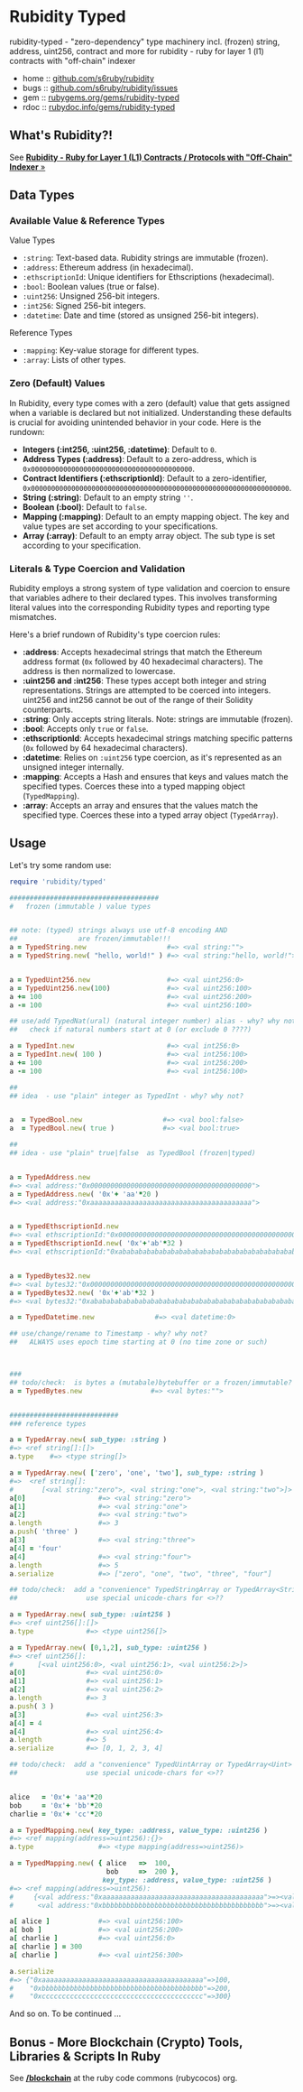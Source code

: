 # Rubidity Typed

rubidity-typed - "zero-dependency" type machinery incl. (frozen) string, address, uint256, contract and more for rubidity - ruby for layer 1 (l1) contracts with "off-chain" indexer


* home  :: [github.com/s6ruby/rubidity](https://github.com/s6ruby/rubidity)
* bugs  :: [github.com/s6ruby/rubidity/issues](https://github.com/s6ruby/rubidity/issues)
* gem   :: [rubygems.org/gems/rubidity-typed](https://rubygems.org/gems/rubidity-typed)
* rdoc  :: [rubydoc.info/gems/rubidity-typed](http://rubydoc.info/gems/rubidity-typed)



## What's Rubidity?!

See [**Rubidity - Ruby for Layer 1 (L1) Contracts / Protocols with "Off-Chain" Indexer**  »](https://github.com/s6ruby/rubidity)



## Data Types

### Available Value & Reference Types

Value Types

* `:string`: Text-based data. Rubidity strings are immutable (frozen).
* `:address`: Ethereum address (in hexadecimal).
* `:ethscriptionId`: Unique identifiers for Ethscriptions (hexadecimal).
* `:bool`: Boolean values (true or false).
* `:uint256`: Unsigned 256-bit integers.
* `:int256`: Signed 256-bit integers.
* `:datetime`: Date and time (stored as unsigned 256-bit integers).

<!--
* `:dumbContract`: A specific type of contract ID (hexadecimal).
* `:addressOrDumbContract`: Either an Ethereum address or a specific type of contract ID.
-->


Reference Types

* `:mapping`: Key-value storage for different types.
* `:array`: Lists of other types.


### Zero (Default) Values

In Rubidity, every type comes with a zero (default) value 
that gets assigned when a variable is declared but not initialized. 
Understanding these defaults is crucial for avoiding unintended behavior in your code. 
Here is the rundown:

* **Integers (:int256, :uint256, :datetime)**: Default to `0`.
* **Address Types (:address)**: Default to a zero-address, which is `0x0000000000000000000000000000000000000000`.
* **Contract Identifiers (:ethscriptionId)**: Default to a zero-identifier, `0x0000000000000000000000000000000000000000000000000000000000000000`.
* **String (:string)**: Default to an empty string `''`.
* **Boolean (:bool)**: Default to `false`.
* **Mapping (:mapping)**: Default to an empty mapping object. The key and value types are set according to your specifications.
* **Array (:array)**: Default to an empty array object. The sub type is set according to your specification.



### Literals & Type Coercion and Validation

Rubidity employs a strong system of type validation and coercion to ensure that variables adhere to their declared types. This involves transforming literal values into the corresponding Rubidity types and reporting type mismatches.

Here's a brief rundown of Rubidity's type coercion rules:

* **:address**: Accepts hexadecimal strings that match the Ethereum address format (`0x` followed by 40 hexadecimal characters). The address is then normalized to lowercase.
* **:uint256 and :int256**: These types accept both integer and string representations. Strings are attempted to be coerced into integers. uint256 and int256 cannot be out of the range of their Solidity counterparts.
* **:string**: Only accepts string literals. Note: strings are immutable (frozen).
* **:bool**: Accepts only `true` or `false`.
* **:ethscriptionId**: Accepts hexadecimal strings matching specific patterns (`0x` followed by 64 hexadecimal characters).
* **:datetime**: Relies on `:uint256` type coercion, as it's represented as an unsigned integer internally.
* **:mapping**: Accepts a Hash and ensures that keys and values match the specified types. Coerces these into a typed mapping object (`TypedMapping`).
* **:array**: Accepts an array and ensures that the values match the specified type. Coerces these into a typed array object (`TypedArray`).




## Usage


Let's try some random use:




``` ruby
require 'rubidity/typed'

#####################################
#   frozen (immutable ) value types


## note: (typed) strings always use utf-8 encoding AND
##               are frozen/immutable!!!
a = TypedString.new                    #=> <val string:"">
a = TypedString.new( "hello, world!" ) #=> <val string:"hello, world!">


a = TypedUint256.new                   #=> <val uint256:0>
a = TypedUint256.new(100)              #=> <val uint256:100>
a += 100                               #=> <val uint256:200>
a -= 100                               #=> <val uint256:100>

## use/add TypedNat(ural) (natural integer number) alias - why? why not?
##   check if natural numbers start at 0 (or exclude 0 ????)

a = TypedInt.new                       #=> <val int256:0>
a = TypedInt.new( 100 )                #=> <val int256:100>
a += 100                               #=> <val int256:200>
a -= 100                               #=> <val int256:100>

##
## idea  - use "plain" integer as TypedInt - why? why not?


a  = TypedBool.new                    #=> <val bool:false>
a  = TypedBool.new( true )            #=> <val bool:true>

##
## idea - use "plain" true|false  as TypedBool (frozen|typed)


a = TypedAddress.new
#=> <val address:"0x0000000000000000000000000000000000000000">
a = TypedAddress.new( '0x'+ 'aa'*20 )
#=> <val address:"0xaaaaaaaaaaaaaaaaaaaaaaaaaaaaaaaaaaaaaaaa">


a = TypedEthscriptionId.new
#=> <val ethscriptionId:"0x0000000000000000000000000000000000000000000000000000000000000000">
a = TypedEthscriptionId.new( '0x'+'ab'*32 )
#=> <val ethscriptionId:"0xabababababababababababababababababababababababababababababababab">


a = TypedBytes32.new
#=> <val bytes32:"0x0000000000000000000000000000000000000000000000000000000000000000">
a = TypedBytes32.new( '0x'+'ab'*32 )
#=> <val bytes32:"0xabababababababababababababababababababababababababababababababab">

a = TypedDatetime.new               #=> <val datetime:0>

## use/change/rename to Timestamp - why? why not?
##   ALWAYS uses epoch time starting at 0 (no time zone or such)



###
## todo/check:  is bytes a (mutabale)bytebuffer or a frozen/immutable?
a = TypedBytes.new                 #=> <val bytes:""> 


###########################
### reference types

a = TypedArray.new( sub_type: :string )
#=> <ref string[]:[]>
a.type    #=> <type string[]>

a = TypedArray.new( ['zero', 'one', 'two'], sub_type: :string )
#=>  <ref string[]:
#       [<val string:"zero">, <val string:"one">, <val string:"two">]>
a[0]                  #=> <val string:"zero">
a[1]                  #=> <val string:"one">
a[2]                  #=> <val string:"two"> 
a.length              #=> 3
a.push( 'three' )
a[3]                  #=> <val string:"three">
a[4] = 'four'
a[4]                  #=> <val string:"four">
a.length              #=> 5
a.serialize           #=> ["zero", "one", "two", "three", "four"]

## todo/check:  add a "convenience" TypedStringArray or TypedArray<String>
##                 use special unicode-chars for <>??

a = TypedArray.new( sub_type: :uint256 )
#=> <ref uint256[]:[]>
a.type             #=> <type uint256[]>

a = TypedArray.new( [0,1,2], sub_type: :uint256 )
#=> <ref uint256[]:
#      [<val uint256:0>, <val uint256:1>, <val uint256:2>]> 
a[0]               #=> <val uint256:0>
a[1]               #=> <val uint256:1>
a[2]               #=> <val uint256:2>
a.length           #=> 3
a.push( 3 )
a[3]               #=> <val uint256:3>
a[4] = 4
a[4]               #=> <val uint256:4>
a.length           #=> 5
a.serialize        #=> [0, 1, 2, 3, 4]

## todo/check:  add a "convenience" TypedUintArray or TypedArray<Uint>
##                 use special unicode-chars for <>??


alice   = '0x'+ 'aa'*20
bob     = '0x'+ 'bb'*20
charlie = '0x'+ 'cc'*20

a = TypedMapping.new( key_type: :address, value_type: :uint256 )
#=> <ref mapping(address=>uint256):{}>
a.type                #=> <type mapping(address=>uint256)>

a = TypedMapping.new( { alice   =>  100,
                        bob     =>  200 },
                       key_type: :address, value_type: :uint256 )
#=> <ref mapping(address=>uint256):
#     {<val address:"0xaaaaaaaaaaaaaaaaaaaaaaaaaaaaaaaaaaaaaaaa">=><val uint256:100>, 
#      <val address:"0xbbbbbbbbbbbbbbbbbbbbbbbbbbbbbbbbbbbbbbbb">=><val uint256:200>}>

a[ alice ]            #=> <val uint256:100>
a[ bob ]              #=> <val uint256:200> 
a[ charlie ]          #=> <val uint256:0>
a[ charlie ] = 300
a[ charlie ]          #=> <val uint256:300>

a.serialize
#=> {"0xaaaaaaaaaaaaaaaaaaaaaaaaaaaaaaaaaaaaaaaa"=>100,
#    "0xbbbbbbbbbbbbbbbbbbbbbbbbbbbbbbbbbbbbbbbb"=>200,
#    "0xcccccccccccccccccccccccccccccccccccccccc"=>300}

```



And so on.  To be continued ...





## Bonus - More Blockchain (Crypto) Tools, Libraries & Scripts In Ruby

See [**/blockchain**](https://github.com/rubycocos/blockchain) 
at the ruby code commons (rubycocos) org.
